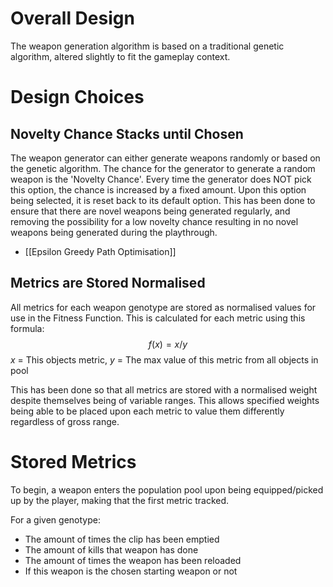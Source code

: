 # Overall Design
The weapon generation algorithm is based on a traditional genetic algorithm, altered slightly to fit the gameplay context.

# Design Choices
## Novelty Chance Stacks until Chosen
The weapon generator can either generate weapons randomly or based on the genetic algorithm. The chance for the generator to generate a random weapon is the 'Novelty Chance'. Every time the generator does NOT pick this option, the chance is increased by a fixed amount. Upon this option being selected, it is reset back to its default option. This has been done to ensure  that there are novel weapons being generated regularly, and removing the possibility for a low novelty chance resulting in no novel weapons being generated during the playthrough.

- [[Epsilon Greedy Path Optimisation]]

## Metrics are Stored Normalised
All metrics for each weapon genotype are stored as normalised values for use in the Fitness Function. This is calculated for each metric using this formula:
$$f(x) = x / y$$
$x$ = This objects metric, $y$ = The max value of this metric from all objects in pool

This has been done so that all metrics are stored with a normalised weight despite themselves being of variable ranges. This allows specified weights being able to be placed upon each metric to value them differently regardless of gross range.

# Stored Metrics
To begin, a weapon enters the population pool upon being equipped/picked up by the player, making that the first metric tracked.

For a given genotype:
- The amount of times the clip has been emptied
- The amount of kills that weapon has done
- The amount of times the weapon has been reloaded
- If this weapon is the chosen starting weapon or not